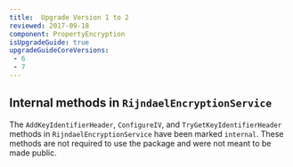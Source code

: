 ```yaml
---
title:  Upgrade Version 1 to 2
reviewed: 2017-09-18
component: PropertyEncryption
isUpgradeGuide: true
upgradeGuideCoreVersions:
 - 6
 - 7
---
```



## Internal methods in `RijndaelEncryptionService`

The `AddKeyIdentifierHeader`, `ConfigureIV`, and `TryGetKeyIdentifierHeader` methods in `RijndaelEncryptionService` have been marked `internal`. These methods are not required to use the package and were not meant to be made public.

